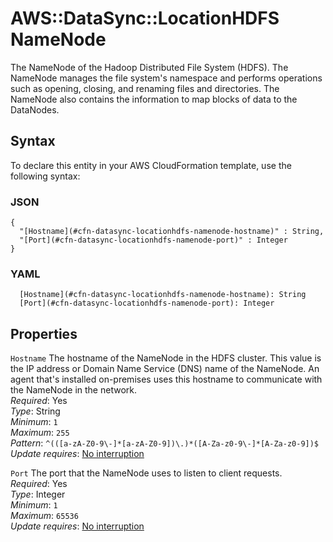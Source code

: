 # AWS::DataSync::LocationHDFS NameNode<a name="aws-properties-datasync-locationhdfs-namenode"></a>

The NameNode of the Hadoop Distributed File System \(HDFS\)\. The NameNode manages the file system's namespace and performs operations such as opening, closing, and renaming files and directories\. The NameNode also contains the information to map blocks of data to the DataNodes\.

## Syntax<a name="aws-properties-datasync-locationhdfs-namenode-syntax"></a>

To declare this entity in your AWS CloudFormation template, use the following syntax:

### JSON<a name="aws-properties-datasync-locationhdfs-namenode-syntax.json"></a>

```
{
  "[Hostname](#cfn-datasync-locationhdfs-namenode-hostname)" : String,
  "[Port](#cfn-datasync-locationhdfs-namenode-port)" : Integer
}
```

### YAML<a name="aws-properties-datasync-locationhdfs-namenode-syntax.yaml"></a>

```
  [Hostname](#cfn-datasync-locationhdfs-namenode-hostname): String
  [Port](#cfn-datasync-locationhdfs-namenode-port): Integer
```

## Properties<a name="aws-properties-datasync-locationhdfs-namenode-properties"></a>

`Hostname`  <a name="cfn-datasync-locationhdfs-namenode-hostname"></a>
The hostname of the NameNode in the HDFS cluster\. This value is the IP address or Domain Name Service \(DNS\) name of the NameNode\. An agent that's installed on\-premises uses this hostname to communicate with the NameNode in the network\.  
*Required*: Yes  
*Type*: String  
*Minimum*: `1`  
*Maximum*: `255`  
*Pattern*: `^(([a-zA-Z0-9\-]*[a-zA-Z0-9])\.)*([A-Za-z0-9\-]*[A-Za-z0-9])$`  
*Update requires*: [No interruption](https://docs.aws.amazon.com/AWSCloudFormation/latest/UserGuide/using-cfn-updating-stacks-update-behaviors.html#update-no-interrupt)

`Port`  <a name="cfn-datasync-locationhdfs-namenode-port"></a>
The port that the NameNode uses to listen to client requests\.  
*Required*: Yes  
*Type*: Integer  
*Minimum*: `1`  
*Maximum*: `65536`  
*Update requires*: [No interruption](https://docs.aws.amazon.com/AWSCloudFormation/latest/UserGuide/using-cfn-updating-stacks-update-behaviors.html#update-no-interrupt)